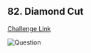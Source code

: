## 82. Diamond Cut  
[Challenge Link](https://cssbattle.dev/play/82)  

![Question](../../images/82.png)
